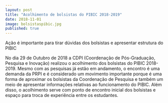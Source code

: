 ```yaml
---
layout: post
title: "Acolhimento de bolsistas do PIBIC 2018-2019"
date: 2018-11-01
image: bolsistaspibic.jpg
published: true
---
```


<p class="intro">Ação é importante para tirar dúvidas dos bolsistas e apresentar estrutura do PIBIC</p>

No dia 29 de Outubro de 2018 a CDPI (Coordenação de Pós-Graduação, Pesquisa e Inovação) realizou o acolhimento dos bolsistas do PIBIC 2018-2019. Mesmo com as pesquisas já estão em andamento, o encontro é uma demanda da PRPI e é considerado um movimento importante porque é uma forma de aproximar os bolsistas da Coordenação de Pesquisa e também um meio de apresentar informações relativas ao funcionamento do PIBIC. Além disso, o acolhimento serve com ponto de encontro inicial dos bolsistas e espaço para troca de experiência entre os estudantes.
